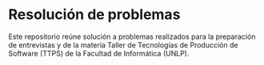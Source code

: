 # Resolución de problemas 

Este repositorio reúne solución a problemas realizados para la preparación de entrevistas y de la materia Taller de Tecnologías de Producción de Software (TTPS) de la Facultad de Informática (UNLP).
